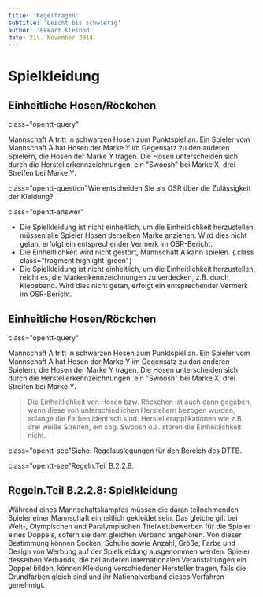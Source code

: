 ```yaml
---
title: 'Regelfragen'
subtitle: 'Leicht bis schwierig'
author: 'Ekkart Kleinod'
date: 21\. November 2014
---
```


# Spielkleidung

## Einheitliche Hosen/Röckchen

class="opentt-query"

Mannschaft A tritt in schwarzen Hosen zum Punktspiel an.
Ein Spieler vom Mannschaft A hat Hosen der Marke Y im Gegensatz zu den anderen Spielern, die Hosen der Marke Y tragen.
Die Hosen unterscheiden sich durch die Herstellerkennzeichnungen: ein "Swoosh" bei Marke X, drei Streifen bei Marke Y.

class="opentt-question"Wie entscheiden Sie als OSR über die Zulässigkeit der Kleidung?

class="opentt-answer"

- Die Spielkleidung ist nicht einheitlich, um die Einheitlichkeit herzustellen, müssen alle Spieler Hosen derselben Marke anziehen.
Wird dies nicht getan, erfolgt ein entsprechender Vermerk im OSR-Bericht.
- Die Einheitlichkeit wird nicht gestört, Mannschaft A kann spielen.  {.class class="fragment highlight-green"}
- Die Spielkleidung ist nicht einheitlich, um die Einheitlichkeit herzustellen, reicht es, die Markenkennzeichnungen zu verdecken, z.B. durch Klebeband.
Wird dies nicht getan, erfolgt ein entsprechender Vermerk im OSR-Bericht.

## Einheitliche Hosen/Röckchen

class="opentt-query"

Mannschaft A tritt in schwarzen Hosen zum Punktspiel an.
Ein Spieler vom Mannschaft A hat Hosen der Marke Y im Gegensatz zu den anderen Spielern, die Hosen der Marke Y tragen.
Die Hosen unterscheiden sich durch die Herstellerkennzeichnungen: ein "Swoosh" bei Marke X, drei Streifen bei Marke Y.

> Die Einheitlichkeit von Hosen bzw. Röckchen ist auch dann gegeben, wenn diese von unterschiedlichen Herstellern bezogen wurden, solange die Farben identisch sind.
> Herstellerapplikationen wie z.B. drei weiße Streifen, ein sog. Swoosh o.ä. stören die Einheitlichkeit nicht.

class="opentt-see"Siehe: Regelauslegungen für den Bereich des DTTB.

class="opentt-see"Regeln.Teil B.2.2.8.

## Regeln.Teil B.2.2.8: Spielkleidung

Während eines Mannschaftskampfes müssen die daran teilnehmenden Spieler einer Mannschaft einheitlich gekleidet sein.
Das gleiche gilt bei Welt-, Olympischen und Paralympischen Titelwettbewerben für die Spieler eines Doppels, sofern sie dem gleichen Verband angehören.
Von dieser Bestimmung können Socken, Schuhe sowie Anzahl, Größe, Farbe und Design von Werbung auf der Spielkleidung ausgenommen werden.
Spieler desselben Verbands, die bei anderen internationalen Veranstaltungen ein Doppel bilden, können Kleidung verschiedener Hersteller tragen, falls die Grundfarben gleich sind und ihr Nationalverband dieses Verfahren genehmigt.

